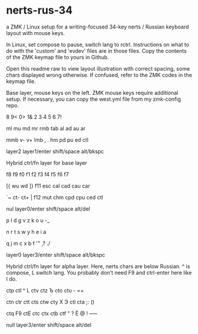 # nerts-rus-34
a ZMK / Linux setup for a writing-focused 34-key nerts / Russian keyboard layout with mouse keys.

In Linux, set compose to pause, switch lang to rctrl.
Instructions on what to do with the 'custom' and 'evdev' files are in those files. Copy the contents of the ZMK keymap file to yours in Github. 

Open this readme raw to view layout illustration with correct spacing, some chars displayed wrong otherwise. If confused, refer to the ZMK codes in the keymap file.

Base layer, mouse keys on the left. ZMK mouse keys require additional setup. If necessary, you can copy the west.yml file from my zmk-config repo.

8   9<  0>  1&  2     3   4   5   6   7!

ml  mu  md  mr  rmb   tab al  ad  au  ar

mmb v-  v+  lmb ,     .   hm  pd  pu  ed
                ctl

layer2 layer1/enter  shift/space alt/bkspc   
               

Hybrid ctrl/fn layer for base layer

f8  f9  f0  f1  f2    f3  f4  f5  f6  f7

[{  wu  wd  ]}  f11   esc cal cad cau car

`~  ct- ct+ \|  f12   mut chm cpd cpu ced
                ctl

nul layer0/enter  shift/space alt/del   


p   l   d   g   v     z   k   o   u   -_

n   r   t   s   w     y   h   e   i   a

q   j   m   c   x     b   f   '"  ,?  ./

layer0 layer3/enter  shift/space alt/bkspc   


Hybrid ctrl/fn layer for alpha layer. Here, nerts chars are below Russian. ^ is compose, L switch lang. You probably don't need F9 and ctrl-enter here like I do.

ctp ctl ^   L   ctv   ctz Ъ   cto ctu -
                          =+

ctn ctr ctt cts ctw   cty X   Э   cti cta
                          ;:  ()

ctq F9  ctE  ctc ctx   ctb ctf "   ?   Ё
                               @   !   –—

null layer3/enter  shift/space alt/del   
